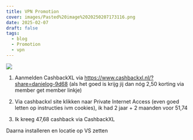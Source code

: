```yaml
---
title: VPN Promotion
cover: images/Pasted%20image%2020250207173116.png
date: 2025-02-07
draft: false
tags:
  - blog
  - Promotion
  - vpn
---
```

![](/images/Pasted%20image%2020250207173116.png)

1. Aanmelden CashbackXL via https://www.cashbackxl.nl/?share=danielog-9d68 (als het goed is krijg jij dan nóg 2,50 korting via member get member linkje) 

2. Via cashbackxl site klikken naar Private Internet Access (even goed letten op instructies ivm cookies), ik had 2 jaar + 2 maanden voor 51,74

3. Ik kreeg 47,68 cashback via CashbackXL

Daarna installeren en locatie op VS zetten
